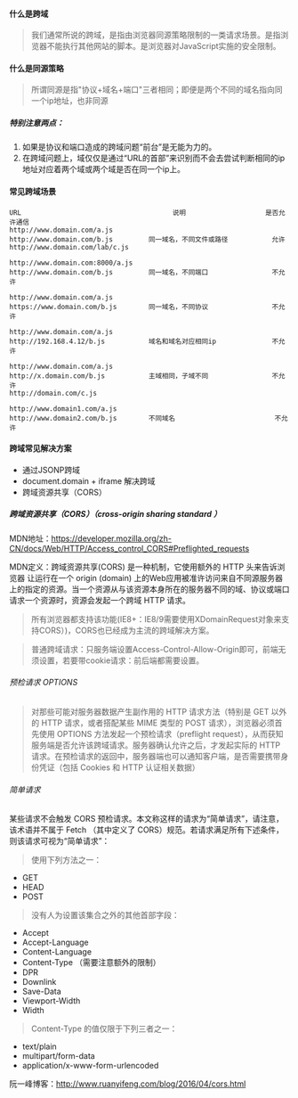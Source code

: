 #### 什么是跨域
> 我们通常所说的跨域，是指由浏览器同源策略限制的一类请求场景。是指浏览器不能执行其他网站的脚本。是浏览器对JavaScript实施的安全限制。

#### 什么是同源策略

> 所谓同源是指"协议+域名+端口"三者相同；即便是两个不同的域名指向同一个ip地址，也非同源

##### 特别注意两点：
1. 如果是协议和端口造成的跨域问题“前台”是无能为力的。
2. 在跨域问题上，域仅仅是通过“URL的首部”来识别而不会去尝试判断相同的ip地址对应着两个域或两个域是否在同一个ip上。

#### 常见跨域场景
```
URL                                      说明                    是否允许通信
http://www.domain.com/a.js
http://www.domain.com/b.js         同一域名，不同文件或路径           允许
http://www.domain.com/lab/c.js

http://www.domain.com:8000/a.js
http://www.domain.com/b.js         同一域名，不同端口                不允许
 
http://www.domain.com/a.js
https://www.domain.com/b.js        同一域名，不同协议                不允许
 
http://www.domain.com/a.js
http://192.168.4.12/b.js           域名和域名对应相同ip              不允许
 
http://www.domain.com/a.js
http://x.domain.com/b.js           主域相同，子域不同                不允许
http://domain.com/c.js
 
http://www.domain1.com/a.js
http://www.domain2.com/b.js        不同域名                         不允许
```

#### 跨域常见解决方案

* 通过JSONP跨域
* document.domain + iframe 解决跨域
* 跨域资源共享（CORS）


##### 跨域资源共享（CORS）（cross-origin sharing standard ）

MDN地址：https://developer.mozilla.org/zh-CN/docs/Web/HTTP/Access_control_CORS#Preflighted_requests

MDN定义：跨域资源共享(CORS) 是一种机制，它使用额外的 HTTP 头来告诉浏览器  让运行在一个 origin (domain) 上的Web应用被准许访问来自不同源服务器上的指定的资源。当一个资源从与该资源本身所在的服务器不同的域、协议或端口请求一个资源时，资源会发起一个跨域 HTTP 请求。

> 所有浏览器都支持该功能(IE8+：IE8/9需要使用XDomainRequest对象来支持CORS）)，CORS也已经成为主流的跨域解决方案。

>普通跨域请求：只服务端设置Access-Control-Allow-Origin即可，前端无须设置，若要带cookie请求：前后端都需要设置。

###### 预检请求 OPTIONS

> 对那些可能对服务器数据产生副作用的 HTTP 请求方法（特别是 GET 以外的 HTTP 请求，或者搭配某些 MIME 类型的 POST 请求），浏览器必须首先使用 OPTIONS 方法发起一个预检请求（preflight request），从而获知服务端是否允许该跨域请求。服务器确认允许之后，才发起实际的 HTTP 请求。在预检请求的返回中，服务器端也可以通知客户端，是否需要携带身份凭证（包括 Cookies 和 HTTP 认证相关数据）

###### 简单请求
某些请求不会触发 CORS 预检请求。本文称这样的请求为“简单请求”，请注意，该术语并不属于 Fetch （其中定义了 CORS）规范。若请求满足所有下述条件，则该请求可视为“简单请求”：

> 使用下列方法之一：
* GET
* HEAD
* POST

> 没有人为设置该集合之外的其他首部字段：
* Accept
* Accept-Language
* Content-Language
* Content-Type （需要注意额外的限制）
* DPR
* Downlink
* Save-Data
* Viewport-Width
* Width

> Content-Type 的值仅限于下列三者之一：

* text/plain
* multipart/form-data
* application/x-www-form-urlencoded


阮一峰博客：http://www.ruanyifeng.com/blog/2016/04/cors.html
